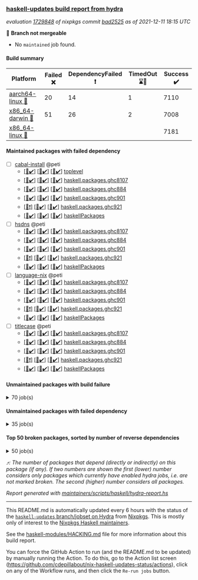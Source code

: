 ### [haskell-updates build report from hydra](https://hydra.nixos.org/jobset/nixpkgs/haskell-updates)
*evaluation [1729848](https://hydra.nixos.org/eval/1729848) of nixpkgs commit [bad2525](https://github.com/NixOS/nixpkgs/commits/bad25253cfe62514584fb662b52487859759f220) as of 2021-12-11 18:15 UTC*

:red_circle: **Branch not mergeable**
  * No `maintained` job found.

#### Build summary

 | Platform | Failed :x: | DependencyFailed :heavy_exclamation_mark: | TimedOut :hourglass::no_entry_sign: | Success :heavy_check_mark: | 
 | --- | --- | --- | --- | --- | 
 | [aarch64-linux :iphone:](https://hydra.nixos.org/eval/1729848?filter=.aarch64-linux) | 20 | 14 | 1 | 7110 | 
 | [x86_64-darwin :apple:](https://hydra.nixos.org/eval/1729848?filter=.x86_64-darwin) | 51 | 26 | 2 | 7008 | 
 | [x86_64-linux :penguin:](https://hydra.nixos.org/eval/1729848?filter=.x86_64-linux) |  |  |  | 7181 | 
#### Maintained packages with failed dependency
- [ ] [cabal-install](https://hydra.nixos.org/eval/1729848?filter=cabal-install) @peti
  - [[:iphone::heavy_check_mark:]](https://hydra.nixos.org/build/160444227) [[:apple::heavy_check_mark:]](https://hydra.nixos.org/build/160448434) [[:penguin::heavy_check_mark:]](https://hydra.nixos.org/build/160441986) [toplevel](https://hydra.nixos.org/eval/1729848?filter=cabal-install)
  - [[:iphone::heavy_check_mark:]](https://hydra.nixos.org/build/160443778) [[:apple::heavy_check_mark:]](https://hydra.nixos.org/build/160454981) [[:penguin::heavy_check_mark:]](https://hydra.nixos.org/build/160440643) [haskell.packages.ghc8107](https://hydra.nixos.org/eval/1729848?filter=haskell.packages.ghc8107.cabal-install)
  - [[:iphone::heavy_check_mark:]](https://hydra.nixos.org/build/160443154) [[:apple::heavy_check_mark:]](https://hydra.nixos.org/build/160447881) [[:penguin::heavy_check_mark:]](https://hydra.nixos.org/build/160442234) [haskell.packages.ghc884](https://hydra.nixos.org/eval/1729848?filter=haskell.packages.ghc884.cabal-install)
  - [[:iphone::heavy_check_mark:]](https://hydra.nixos.org/build/160443457) [[:apple::heavy_check_mark:]](https://hydra.nixos.org/build/160445426) [[:penguin::heavy_check_mark:]](https://hydra.nixos.org/build/160442432) [haskell.packages.ghc901](https://hydra.nixos.org/eval/1729848?filter=haskell.packages.ghc901.cabal-install)
  - [[:iphone::heavy_exclamation_mark:]](https://hydra.nixos.org/build/160707752) [[:apple::heavy_check_mark:]](https://hydra.nixos.org/build/160707750) [[:penguin::heavy_check_mark:]](https://hydra.nixos.org/build/160707755) [haskell.packages.ghc921](https://hydra.nixos.org/eval/1729848?filter=haskell.packages.ghc921.cabal-install)
  - [[:iphone::heavy_check_mark:]](https://hydra.nixos.org/build/160444585) [[:apple::heavy_check_mark:]](https://hydra.nixos.org/build/160455144) [[:penguin::heavy_check_mark:]](https://hydra.nixos.org/build/160444219) [haskellPackages](https://hydra.nixos.org/eval/1729848?filter=haskellPackages.cabal-install)
- [ ] [hsdns](https://hydra.nixos.org/eval/1729848?filter=hsdns) @peti
  - [[:iphone::heavy_check_mark:]](https://hydra.nixos.org/build/160445928) [[:apple::heavy_check_mark:]](https://hydra.nixos.org/build/160447151) [[:penguin::heavy_check_mark:]](https://hydra.nixos.org/build/160452154) [haskell.packages.ghc8107](https://hydra.nixos.org/eval/1729848?filter=haskell.packages.ghc8107.hsdns)
  - [[:iphone::heavy_check_mark:]](https://hydra.nixos.org/build/160444002) [[:apple::heavy_check_mark:]](https://hydra.nixos.org/build/160445446) [[:penguin::heavy_check_mark:]](https://hydra.nixos.org/build/160448296) [haskell.packages.ghc884](https://hydra.nixos.org/eval/1729848?filter=haskell.packages.ghc884.hsdns)
  - [[:iphone::heavy_check_mark:]](https://hydra.nixos.org/build/160457080) [[:apple::heavy_check_mark:]](https://hydra.nixos.org/build/160453520) [[:penguin::heavy_check_mark:]](https://hydra.nixos.org/build/160440975) [haskell.packages.ghc901](https://hydra.nixos.org/eval/1729848?filter=haskell.packages.ghc901.hsdns)
  - [[:iphone::heavy_exclamation_mark:]](https://hydra.nixos.org/build/160450041) [[:apple::heavy_check_mark:]](https://hydra.nixos.org/build/160444127) [[:penguin::heavy_check_mark:]](https://hydra.nixos.org/build/160444167) [haskell.packages.ghc921](https://hydra.nixos.org/eval/1729848?filter=haskell.packages.ghc921.hsdns)
  - [[:iphone::heavy_check_mark:]](https://hydra.nixos.org/build/160453268) [[:apple::heavy_check_mark:]](https://hydra.nixos.org/build/160452760) [[:penguin::heavy_check_mark:]](https://hydra.nixos.org/build/160436298) [haskellPackages](https://hydra.nixos.org/eval/1729848?filter=haskellPackages.hsdns)
- [ ] [language-nix](https://hydra.nixos.org/eval/1729848?filter=language-nix) @peti
  - [[:iphone::heavy_check_mark:]](https://hydra.nixos.org/build/160444197) [[:apple::heavy_check_mark:]](https://hydra.nixos.org/build/160457132) [[:penguin::heavy_check_mark:]](https://hydra.nixos.org/build/160449953) [haskell.packages.ghc8107](https://hydra.nixos.org/eval/1729848?filter=haskell.packages.ghc8107.language-nix)
  - [[:iphone::heavy_check_mark:]](https://hydra.nixos.org/build/160443818) [[:apple::heavy_check_mark:]](https://hydra.nixos.org/build/160455351) [[:penguin::heavy_check_mark:]](https://hydra.nixos.org/build/160451798) [haskell.packages.ghc884](https://hydra.nixos.org/eval/1729848?filter=haskell.packages.ghc884.language-nix)
  - [[:iphone::heavy_check_mark:]](https://hydra.nixos.org/build/160442301) [[:apple::heavy_check_mark:]](https://hydra.nixos.org/build/160443330) [[:penguin::heavy_check_mark:]](https://hydra.nixos.org/build/160445084) [haskell.packages.ghc901](https://hydra.nixos.org/eval/1729848?filter=haskell.packages.ghc901.language-nix)
  - [[:iphone::heavy_exclamation_mark:]](https://hydra.nixos.org/build/160758059) [[:apple::heavy_check_mark:]](https://hydra.nixos.org/build/160758068) [[:penguin::heavy_check_mark:]](https://hydra.nixos.org/build/160758055) [haskell.packages.ghc921](https://hydra.nixos.org/eval/1729848?filter=haskell.packages.ghc921.language-nix)
  - [[:iphone::heavy_check_mark:]](https://hydra.nixos.org/build/160446289) [[:apple::heavy_check_mark:]](https://hydra.nixos.org/build/160435670) [[:penguin::heavy_check_mark:]](https://hydra.nixos.org/build/160445023) [haskellPackages](https://hydra.nixos.org/eval/1729848?filter=haskellPackages.language-nix)
- [ ] [titlecase](https://hydra.nixos.org/eval/1729848?filter=titlecase) @peti
  - [[:iphone::heavy_check_mark:]](https://hydra.nixos.org/build/160437766) [[:apple::heavy_check_mark:]](https://hydra.nixos.org/build/160436845) [[:penguin::heavy_check_mark:]](https://hydra.nixos.org/build/160453740) [haskell.packages.ghc8107](https://hydra.nixos.org/eval/1729848?filter=haskell.packages.ghc8107.titlecase)
  - [[:iphone::heavy_check_mark:]](https://hydra.nixos.org/build/160448969) [[:apple::heavy_check_mark:]](https://hydra.nixos.org/build/160446339) [[:penguin::heavy_check_mark:]](https://hydra.nixos.org/build/160439450) [haskell.packages.ghc884](https://hydra.nixos.org/eval/1729848?filter=haskell.packages.ghc884.titlecase)
  - [[:iphone::heavy_check_mark:]](https://hydra.nixos.org/build/160452446) [[:apple::heavy_check_mark:]](https://hydra.nixos.org/build/160439364) [[:penguin::heavy_check_mark:]](https://hydra.nixos.org/build/160446378) [haskell.packages.ghc901](https://hydra.nixos.org/eval/1729848?filter=haskell.packages.ghc901.titlecase)
  - [[:iphone::heavy_exclamation_mark:]](https://hydra.nixos.org/build/160453934) [[:apple::heavy_check_mark:]](https://hydra.nixos.org/build/160437434) [[:penguin::heavy_check_mark:]](https://hydra.nixos.org/build/160445155) [haskell.packages.ghc921](https://hydra.nixos.org/eval/1729848?filter=haskell.packages.ghc921.titlecase)
  - [[:iphone::heavy_check_mark:]](https://hydra.nixos.org/build/160449589) [[:apple::heavy_check_mark:]](https://hydra.nixos.org/build/160435610) [[:penguin::heavy_check_mark:]](https://hydra.nixos.org/build/160449551) [haskellPackages](https://hydra.nixos.org/eval/1729848?filter=haskellPackages.titlecase)
#### Unmaintained packages with build failure
<details><summary>70 job(s) </summary>

- [ ] [[:iphone::heavy_check_mark:]](https://hydra.nixos.org/build/160451695) [[:apple::x:]](https://hydra.nixos.org/build/160448405) [[:penguin::heavy_check_mark:]](https://hydra.nixos.org/build/160447370) [haskellPackages.sdp](https://hydra.nixos.org/eval/1729848?filter=haskellPackages.sdp)  :arrow_heading_up: 9 | 9
- [ ] [[:iphone::heavy_check_mark:]](https://hydra.nixos.org/build/160444791) [[:apple::x:]](https://hydra.nixos.org/build/160439292) [[:penguin::heavy_check_mark:]](https://hydra.nixos.org/build/160437498) [haskellPackages.thyme](https://hydra.nixos.org/eval/1729848?filter=haskellPackages.thyme)  :arrow_heading_up: 6 | 15
- [ ] [[:iphone::x:]](https://hydra.nixos.org/build/160452801) [[:apple::heavy_check_mark:]](https://hydra.nixos.org/build/160439013) [[:penguin::heavy_check_mark:]](https://hydra.nixos.org/build/160436279) [haskellPackages.libBF](https://hydra.nixos.org/eval/1729848?filter=haskellPackages.libBF)  :arrow_heading_up: 4 | 20
- [ ] [[:iphone::heavy_check_mark:]](https://hydra.nixos.org/build/160973361) [[:apple::x:]](https://hydra.nixos.org/build/160972042) [[:penguin::heavy_check_mark:]](https://hydra.nixos.org/build/160971534) [haskellPackages.exinst](https://hydra.nixos.org/eval/1729848?filter=haskellPackages.exinst)  :arrow_heading_up: 4 | 6
- [ ] [[:iphone::heavy_check_mark:]](https://hydra.nixos.org/build/160973428) [[:apple::x:]](https://hydra.nixos.org/build/160971657) [[:penguin::heavy_check_mark:]](https://hydra.nixos.org/build/160970874) [haskellPackages.nri-observability](https://hydra.nixos.org/eval/1729848?filter=haskellPackages.nri-observability)  :arrow_heading_up: 3 | 5
- [ ] [[:iphone::x:]](https://hydra.nixos.org/build/160455616) [[:apple::heavy_check_mark:]](https://hydra.nixos.org/build/160449645) [[:penguin::heavy_check_mark:]](https://hydra.nixos.org/build/160439430) [haskellPackages.ptr-poker](https://hydra.nixos.org/eval/1729848?filter=haskellPackages.ptr-poker)  :arrow_heading_up: 3 | 4
- [ ] [[:iphone::x:]](https://hydra.nixos.org/build/160448126) [[:apple::heavy_check_mark:]](https://hydra.nixos.org/build/160451711) [[:penguin::heavy_check_mark:]](https://hydra.nixos.org/build/160444202) [haskellPackages.long-double](https://hydra.nixos.org/eval/1729848?filter=haskellPackages.long-double)  :arrow_heading_up: 2 | 2
- [ ] [[:iphone::x:]](https://hydra.nixos.org/build/160457155) [[:apple::heavy_check_mark:]](https://hydra.nixos.org/build/160447471) [[:penguin::heavy_check_mark:]](https://hydra.nixos.org/build/160453021) [haskellPackages.OrderedBits](https://hydra.nixos.org/eval/1729848?filter=haskellPackages.OrderedBits)  :arrow_heading_up: 1 | 36
- [ ] [[:iphone::x:]](https://hydra.nixos.org/build/160971658) [[:apple::heavy_check_mark:]](https://hydra.nixos.org/build/160971637) [[:penguin::heavy_check_mark:]](https://hydra.nixos.org/build/160970813) [haskellPackages.type-natural](https://hydra.nixos.org/eval/1729848?filter=haskellPackages.type-natural)  :arrow_heading_up: 1 | 4
- [ ] [[:iphone::x:]](https://hydra.nixos.org/build/160442462) [[:apple::x:]](https://hydra.nixos.org/build/160443828) [[:penguin::heavy_check_mark:]](https://hydra.nixos.org/build/160443528) [haskellPackages.easytensor](https://hydra.nixos.org/eval/1729848?filter=haskellPackages.easytensor)  :arrow_heading_up: 1 | 1
- [ ] [[:iphone::heavy_check_mark:]](https://hydra.nixos.org/build/160438523) [[:apple::x:]](https://hydra.nixos.org/build/160452506) [[:penguin::heavy_check_mark:]](https://hydra.nixos.org/build/160436678) [haskellPackages.gi-gdkx11](https://hydra.nixos.org/eval/1729848?filter=haskellPackages.gi-gdkx11)  :arrow_heading_up: 1 | 1
- [ ] [[:iphone::heavy_check_mark:]](https://hydra.nixos.org/build/160448163) [[:apple::x:]](https://hydra.nixos.org/build/160437057) [[:penguin::heavy_check_mark:]](https://hydra.nixos.org/build/160452899) [haskellPackages.keep-alive](https://hydra.nixos.org/eval/1729848?filter=haskellPackages.keep-alive)  :arrow_heading_up: 1 | 1
- [ ] [[:iphone::heavy_check_mark:]](https://hydra.nixos.org/build/160453043) [[:apple::x:]](https://hydra.nixos.org/build/160449027) [[:penguin::heavy_check_mark:]](https://hydra.nixos.org/build/160446913) [haskellPackages.loc](https://hydra.nixos.org/eval/1729848?filter=haskellPackages.loc)  :arrow_heading_up: 1 | 1
- [ ] [[:iphone::x:]](https://hydra.nixos.org/build/161194643) [[:apple::heavy_check_mark:]](https://hydra.nixos.org/build/161194642) [[:penguin::heavy_check_mark:]](https://hydra.nixos.org/build/161194647) [haskellPackages.nlopt-haskell](https://hydra.nixos.org/eval/1729848?filter=haskellPackages.nlopt-haskell)  :arrow_heading_up: 1 | 1
- [ ] [[:iphone::heavy_check_mark:]](https://hydra.nixos.org/build/160454504) [[:apple::x:]](https://hydra.nixos.org/build/160443398) [[:penguin::heavy_check_mark:]](https://hydra.nixos.org/build/160436651) [haskellPackages.opencv](https://hydra.nixos.org/eval/1729848?filter=haskellPackages.opencv)  :arrow_heading_up: 1 | 1
- [ ] [[:iphone::x:]](https://hydra.nixos.org/build/160448013) [[:apple::heavy_check_mark:]](https://hydra.nixos.org/build/160438602) [[:penguin::heavy_check_mark:]](https://hydra.nixos.org/build/160449591) [haskellPackages.unicode-properties](https://hydra.nixos.org/eval/1729848?filter=haskellPackages.unicode-properties)  :arrow_heading_up: 1 | 1
- [ ] [[:iphone::x:]](https://hydra.nixos.org/build/160442826) [[:apple::heavy_check_mark:]](https://hydra.nixos.org/build/160451470) [[:penguin::heavy_check_mark:]](https://hydra.nixos.org/build/160440611) [haskellPackages.accelerate-llvm](https://hydra.nixos.org/eval/1729848?filter=haskellPackages.accelerate-llvm)  :arrow_heading_up: 0 | 8
- [ ] [[:iphone::x:]](https://hydra.nixos.org/build/160437233) [[:apple::heavy_check_mark:]](https://hydra.nixos.org/build/160455941) [[:penguin::heavy_check_mark:]](https://hydra.nixos.org/build/160449533) [haskellPackages.freetype2](https://hydra.nixos.org/eval/1729848?filter=haskellPackages.freetype2)  :arrow_heading_up: 0 | 7
- [ ] [[:iphone::heavy_check_mark:]](https://hydra.nixos.org/build/160452587) [[:apple::x:]](https://hydra.nixos.org/build/160439015) [[:penguin::heavy_check_mark:]](https://hydra.nixos.org/build/160441762) [haskellPackages.pipes-zlib](https://hydra.nixos.org/eval/1729848?filter=haskellPackages.pipes-zlib)  :arrow_heading_up: 0 | 6
- [ ] [[:iphone::heavy_check_mark:]](https://hydra.nixos.org/build/160450166) [[:apple::x:]](https://hydra.nixos.org/build/160442283) [[:penguin::heavy_check_mark:]](https://hydra.nixos.org/build/160453763) [haskellPackages.hmidi](https://hydra.nixos.org/eval/1729848?filter=haskellPackages.hmidi)  :arrow_heading_up: 0 | 4
- [ ] [[:iphone::heavy_check_mark:]](https://hydra.nixos.org/build/160450300) [[:apple::x:]](https://hydra.nixos.org/build/160437505) [[:penguin::heavy_check_mark:]](https://hydra.nixos.org/build/160446616) [haskellPackages.zip](https://hydra.nixos.org/eval/1729848?filter=haskellPackages.zip)  :arrow_heading_up: 0 | 4
- [ ] [[:iphone::x:]](https://hydra.nixos.org/build/160448165) [[:apple::heavy_check_mark:]](https://hydra.nixos.org/build/160453018) [[:penguin::heavy_check_mark:]](https://hydra.nixos.org/build/160436100) [haskellPackages.cdar-mBound](https://hydra.nixos.org/eval/1729848?filter=haskellPackages.cdar-mBound)  :arrow_heading_up: 0 | 2
- [ ] [[:iphone::heavy_check_mark:]](https://hydra.nixos.org/build/160451484) [[:apple::x:]](https://hydra.nixos.org/build/160456974) [[:penguin::heavy_check_mark:]](https://hydra.nixos.org/build/160456354) [haskellPackages.posix-socket](https://hydra.nixos.org/eval/1729848?filter=haskellPackages.posix-socket)  :arrow_heading_up: 0 | 2
- [ ] [[:iphone::x:]](https://hydra.nixos.org/build/160971804) [[:apple::heavy_check_mark:]](https://hydra.nixos.org/build/160971580) [[:penguin::heavy_check_mark:]](https://hydra.nixos.org/build/160971522) [haskellPackages.quic](https://hydra.nixos.org/eval/1729848?filter=haskellPackages.quic)  :arrow_heading_up: 0 | 2
- [ ] [[:iphone::heavy_check_mark:]](https://hydra.nixos.org/build/160972686) [[:apple::x:]](https://hydra.nixos.org/build/160971892) [[:penguin::heavy_check_mark:]](https://hydra.nixos.org/build/160971911) [haskellPackages.hamid](https://hydra.nixos.org/eval/1729848?filter=haskellPackages.hamid)  :arrow_heading_up: 0 | 1
- [ ] [[:iphone::heavy_check_mark:]](https://hydra.nixos.org/build/160452849) [[:apple::x:]](https://hydra.nixos.org/build/160454160) [[:penguin::heavy_check_mark:]](https://hydra.nixos.org/build/160440199) [haskellPackages.hmatrix-morpheus](https://hydra.nixos.org/eval/1729848?filter=haskellPackages.hmatrix-morpheus)  :arrow_heading_up: 0 | 1
- [ ] [[:iphone::heavy_check_mark:]](https://hydra.nixos.org/build/160442877) [[:apple::x:]](https://hydra.nixos.org/build/160452654) [[:penguin::heavy_check_mark:]](https://hydra.nixos.org/build/160445961) [haskellPackages.huckleberry](https://hydra.nixos.org/eval/1729848?filter=haskellPackages.huckleberry)  :arrow_heading_up: 0 | 1
- [ ] [[:iphone::x:]](https://hydra.nixos.org/build/160456686) [[:apple::heavy_check_mark:]](https://hydra.nixos.org/build/160440055) [[:penguin::heavy_check_mark:]](https://hydra.nixos.org/build/160447009) [haskellPackages.picosat](https://hydra.nixos.org/eval/1729848?filter=haskellPackages.picosat)  :arrow_heading_up: 0 | 1
- [ ] [[:iphone::heavy_check_mark:]](https://hydra.nixos.org/build/160435978) [[:apple::x:]](https://hydra.nixos.org/build/160456659) [[:penguin::heavy_check_mark:]](https://hydra.nixos.org/build/160455939) [haskellPackages.select](https://hydra.nixos.org/eval/1729848?filter=haskellPackages.select)  :arrow_heading_up: 0 | 1
- [ ] [[:iphone::heavy_check_mark:]](https://hydra.nixos.org/build/160443384) [[:apple::x:]](https://hydra.nixos.org/build/160454943) [[:penguin::heavy_check_mark:]](https://hydra.nixos.org/build/160455133) [haskellPackages.sysinfo](https://hydra.nixos.org/eval/1729848?filter=haskellPackages.sysinfo)  :arrow_heading_up: 0 | 1
- [ ] [[:iphone::heavy_check_mark:]](https://hydra.nixos.org/build/160436031) [[:apple::x:]](https://hydra.nixos.org/build/160453326) [[:penguin::heavy_check_mark:]](https://hydra.nixos.org/build/160451749) [haskellPackages.FractalArt](https://hydra.nixos.org/eval/1729848?filter=haskellPackages.FractalArt) 
- [ ] [[:iphone::x:]](https://hydra.nixos.org/build/160456993) [[:apple::heavy_check_mark:]](https://hydra.nixos.org/build/160445303) [[:penguin::heavy_check_mark:]](https://hydra.nixos.org/build/160444768) [haskellPackages.HsASA](https://hydra.nixos.org/eval/1729848?filter=haskellPackages.HsASA) 
- [ ] [[:iphone::heavy_check_mark:]](https://hydra.nixos.org/build/160438632) [[:apple::x:]](https://hydra.nixos.org/build/160447656) [[:penguin::heavy_check_mark:]](https://hydra.nixos.org/build/160454633) [haskellPackages.chiphunk](https://hydra.nixos.org/eval/1729848?filter=haskellPackages.chiphunk) 
- [ ] [[:iphone::heavy_check_mark:]](https://hydra.nixos.org/build/160447613) [[:apple::x:]](https://hydra.nixos.org/build/160436808) [[:penguin::heavy_check_mark:]](https://hydra.nixos.org/build/160452859) [haskellPackages.discount](https://hydra.nixos.org/eval/1729848?filter=haskellPackages.discount) 
- [ ] [[:iphone::heavy_check_mark:]](https://hydra.nixos.org/build/160444436) [[:apple::x:]](https://hydra.nixos.org/build/160448564) [[:penguin::heavy_check_mark:]](https://hydra.nixos.org/build/160450470) [haskellPackages.diskhash](https://hydra.nixos.org/eval/1729848?filter=haskellPackages.diskhash) 
- [ ] [[:iphone::heavy_check_mark:]](https://hydra.nixos.org/build/160441221) [[:apple::x:]](https://hydra.nixos.org/build/160440137) [[:penguin::heavy_check_mark:]](https://hydra.nixos.org/build/160448867) [haskellPackages.epub-tools](https://hydra.nixos.org/eval/1729848?filter=haskellPackages.epub-tools) 
- [ ] [[:iphone::heavy_check_mark:]](https://hydra.nixos.org/build/160438289) [[:apple::x:]](https://hydra.nixos.org/build/160448937) [[:penguin::heavy_check_mark:]](https://hydra.nixos.org/build/160438105) [haskellPackages.float128](https://hydra.nixos.org/eval/1729848?filter=haskellPackages.float128) 
- [ ] [[:iphone::heavy_check_mark:]](https://hydra.nixos.org/build/160439808) [[:apple::x:]](https://hydra.nixos.org/build/160445636) [[:penguin::heavy_check_mark:]](https://hydra.nixos.org/build/160443664) [haskellPackages.gerrit](https://hydra.nixos.org/eval/1729848?filter=haskellPackages.gerrit) 
- [ ] [[:iphone::x:]](https://hydra.nixos.org/build/160440618) [[:penguin::heavy_check_mark:]](https://hydra.nixos.org/build/160445846) [haskellPackages.gnome-keyring](https://hydra.nixos.org/eval/1729848?filter=haskellPackages.gnome-keyring) 
- [ ] [[:iphone::heavy_check_mark:]](https://hydra.nixos.org/build/160449112) [[:apple::x:]](https://hydra.nixos.org/build/160449979) [[:penguin::heavy_check_mark:]](https://hydra.nixos.org/build/160450713) [haskellPackages.gtk-traymanager](https://hydra.nixos.org/eval/1729848?filter=haskellPackages.gtk-traymanager) 
- [ ] [[:iphone::heavy_check_mark:]](https://hydra.nixos.org/build/160439838) [[:apple::x:]](https://hydra.nixos.org/build/160441480) [[:penguin::heavy_check_mark:]](https://hydra.nixos.org/build/160444226) [haskellPackages.hid](https://hydra.nixos.org/eval/1729848?filter=haskellPackages.hid) 
- [ ] [[:iphone::heavy_check_mark:]](https://hydra.nixos.org/build/160973412) [[:apple::x:]](https://hydra.nixos.org/build/160971569) [[:penguin::heavy_check_mark:]](https://hydra.nixos.org/build/160971813) [haskellPackages.highlight](https://hydra.nixos.org/eval/1729848?filter=haskellPackages.highlight) 
- [ ] [[:iphone::heavy_check_mark:]](https://hydra.nixos.org/build/160441619) [[:apple::x:]](https://hydra.nixos.org/build/160444541) [[:penguin::heavy_check_mark:]](https://hydra.nixos.org/build/160440624) [haskellPackages.hinotify-conduit](https://hydra.nixos.org/eval/1729848?filter=haskellPackages.hinotify-conduit) 
- [ ] [[:iphone::heavy_check_mark:]](https://hydra.nixos.org/build/160451232) [[:apple::x:]](https://hydra.nixos.org/build/160451496) [[:penguin::heavy_check_mark:]](https://hydra.nixos.org/build/160441987) [haskellPackages.hls-rename-plugin](https://hydra.nixos.org/eval/1729848?filter=haskellPackages.hls-rename-plugin) 
- [ ] [[:iphone::x:]](https://hydra.nixos.org/build/160451239) [[:apple::heavy_check_mark:]](https://hydra.nixos.org/build/160440971) [[:penguin::heavy_check_mark:]](https://hydra.nixos.org/build/160443365) [haskellPackages.hq](https://hydra.nixos.org/eval/1729848?filter=haskellPackages.hq) 
- [ ] [[:iphone::heavy_check_mark:]](https://hydra.nixos.org/build/160450474) [[:apple::x:]](https://hydra.nixos.org/build/160455565) [[:penguin::heavy_check_mark:]](https://hydra.nixos.org/build/160439732) [haskellPackages.hs](https://hydra.nixos.org/eval/1729848?filter=haskellPackages.hs) 
- [ ] [[:iphone::heavy_check_mark:]](https://hydra.nixos.org/build/160450547) [[:apple::x:]](https://hydra.nixos.org/build/160444061) [[:penguin::heavy_check_mark:]](https://hydra.nixos.org/build/160447603) [haskellPackages.hsshellscript](https://hydra.nixos.org/eval/1729848?filter=haskellPackages.hsshellscript) 
- [ ] [[:iphone::heavy_check_mark:]](https://hydra.nixos.org/build/160451772) [[:apple::x:]](https://hydra.nixos.org/build/160442259) [[:penguin::heavy_check_mark:]](https://hydra.nixos.org/build/160443901) [haskellPackages.hssourceinfo](https://hydra.nixos.org/eval/1729848?filter=haskellPackages.hssourceinfo) 
- [ ] [[:iphone::heavy_check_mark:]](https://hydra.nixos.org/build/160448910) [[:apple::x:]](https://hydra.nixos.org/build/160451478) [[:penguin::heavy_check_mark:]](https://hydra.nixos.org/build/160443827) [haskellPackages.ipcvar](https://hydra.nixos.org/eval/1729848?filter=haskellPackages.ipcvar) 
- [ ] [[:iphone::heavy_check_mark:]](https://hydra.nixos.org/build/160454018) [[:apple::x:]](https://hydra.nixos.org/build/160437642) [[:penguin::heavy_check_mark:]](https://hydra.nixos.org/build/160440164) [haskellPackages.linux-framebuffer](https://hydra.nixos.org/eval/1729848?filter=haskellPackages.linux-framebuffer) 
- [ ] [[:iphone::heavy_check_mark:]](https://hydra.nixos.org/build/160453936) [[:apple::x:]](https://hydra.nixos.org/build/160437185) [[:penguin::heavy_check_mark:]](https://hydra.nixos.org/build/160445738) [haskellPackages.mediawiki2latex](https://hydra.nixos.org/eval/1729848?filter=haskellPackages.mediawiki2latex) 
- [ ] [[:iphone::heavy_check_mark:]](https://hydra.nixos.org/build/160438718) [[:apple::x:]](https://hydra.nixos.org/build/160445709) [[:penguin::heavy_check_mark:]](https://hydra.nixos.org/build/160441864) [haskellPackages.mercury-api](https://hydra.nixos.org/eval/1729848?filter=haskellPackages.mercury-api) 
- [ ] [[:iphone::heavy_check_mark:]](https://hydra.nixos.org/build/160443304) [[:apple::x:]](https://hydra.nixos.org/build/160440381) [[:penguin::heavy_check_mark:]](https://hydra.nixos.org/build/160440929) [haskellPackages.nano-cryptr](https://hydra.nixos.org/eval/1729848?filter=haskellPackages.nano-cryptr) 
- [ ] [[:iphone::heavy_check_mark:]](https://hydra.nixos.org/build/160972428) [[:apple::x:]](https://hydra.nixos.org/build/160973088) [[:penguin::heavy_check_mark:]](https://hydra.nixos.org/build/160971512) [haskellPackages.persistent-pagination](https://hydra.nixos.org/eval/1729848?filter=haskellPackages.persistent-pagination) 
- [ ] [[:iphone::heavy_check_mark:]](https://hydra.nixos.org/build/160455022) [[:apple::x:]](https://hydra.nixos.org/build/160441458) [[:penguin::heavy_check_mark:]](https://hydra.nixos.org/build/160444285) [haskellPackages.ping-wrapper](https://hydra.nixos.org/eval/1729848?filter=haskellPackages.ping-wrapper) 
- [ ] [[:iphone::x:]](https://hydra.nixos.org/build/160450731) [[:apple::heavy_check_mark:]](https://hydra.nixos.org/build/160437435) [[:penguin::heavy_check_mark:]](https://hydra.nixos.org/build/160437024) [haskellPackages.poker](https://hydra.nixos.org/eval/1729848?filter=haskellPackages.poker) 
- [ ] [[:iphone::heavy_check_mark:]](https://hydra.nixos.org/build/160442276) [[:apple::x:]](https://hydra.nixos.org/build/160446379) [[:penguin::heavy_check_mark:]](https://hydra.nixos.org/build/160451067) [haskellPackages.posix-timer](https://hydra.nixos.org/eval/1729848?filter=haskellPackages.posix-timer) 
- [ ] [[:iphone::heavy_check_mark:]](https://hydra.nixos.org/build/160443661) [[:apple::x:]](https://hydra.nixos.org/build/160444992) [[:penguin::heavy_check_mark:]](https://hydra.nixos.org/build/160440496) [haskellPackages.procex](https://hydra.nixos.org/eval/1729848?filter=haskellPackages.procex) 
- [ ] [[:iphone::heavy_check_mark:]](https://hydra.nixos.org/build/160444963) [[:apple::x:]](https://hydra.nixos.org/build/160439713) [[:penguin::heavy_check_mark:]](https://hydra.nixos.org/build/160443288) [haskellPackages.pthread](https://hydra.nixos.org/eval/1729848?filter=haskellPackages.pthread) 
- [ ] [[:iphone::x:]](https://hydra.nixos.org/build/160447596) [[:apple::heavy_check_mark:]](https://hydra.nixos.org/build/160447064) [[:penguin::heavy_check_mark:]](https://hydra.nixos.org/build/160447489) [haskellPackages.risc386](https://hydra.nixos.org/eval/1729848?filter=haskellPackages.risc386) 
- [ ] [[:iphone::heavy_check_mark:]](https://hydra.nixos.org/build/160972554) [[:apple::x:]](https://hydra.nixos.org/build/160971458) [[:penguin::heavy_check_mark:]](https://hydra.nixos.org/build/160972175) [haskellPackages.sandwich-webdriver](https://hydra.nixos.org/eval/1729848?filter=haskellPackages.sandwich-webdriver) 
- [ ] [[:iphone::heavy_check_mark:]](https://hydra.nixos.org/build/160446213) [[:apple::x:]](https://hydra.nixos.org/build/160451176) [[:penguin::heavy_check_mark:]](https://hydra.nixos.org/build/160451399) [haskellPackages.sfml-audio](https://hydra.nixos.org/eval/1729848?filter=haskellPackages.sfml-audio) 
- [ ] [[:iphone::heavy_check_mark:]](https://hydra.nixos.org/build/160440396) [[:apple::x:]](https://hydra.nixos.org/build/160442649) [[:penguin::heavy_check_mark:]](https://hydra.nixos.org/build/160442404) [haskellPackages.shared-memory](https://hydra.nixos.org/eval/1729848?filter=haskellPackages.shared-memory) 
- [ ] [[:iphone::heavy_check_mark:]](https://hydra.nixos.org/build/160455056) [[:apple::x:]](https://hydra.nixos.org/build/160449657) [[:penguin::heavy_check_mark:]](https://hydra.nixos.org/build/160437421) [haskellPackages.tailfile-hinotify](https://hydra.nixos.org/eval/1729848?filter=haskellPackages.tailfile-hinotify) 
- [ ] [[:iphone::x:]](https://hydra.nixos.org/build/160440331) [[:apple::heavy_check_mark:]](https://hydra.nixos.org/build/160446697) [[:penguin::heavy_check_mark:]](https://hydra.nixos.org/build/160445012) [haskellPackages.wiringPi](https://hydra.nixos.org/eval/1729848?filter=haskellPackages.wiringPi) 
- [ ] [[:iphone::x:]](https://hydra.nixos.org/build/160446040) [[:apple::heavy_check_mark:]](https://hydra.nixos.org/build/160441343) [[:penguin::heavy_check_mark:]](https://hydra.nixos.org/build/160435780) [haskellPackages.x86-64bit](https://hydra.nixos.org/eval/1729848?filter=haskellPackages.x86-64bit) 
- [ ] [[:iphone::heavy_check_mark:]](https://hydra.nixos.org/build/160450612) [[:apple::x:]](https://hydra.nixos.org/build/160449704) [[:penguin::heavy_check_mark:]](https://hydra.nixos.org/build/160441783) [haskellPackages.xmonad-utils](https://hydra.nixos.org/eval/1729848?filter=haskellPackages.xmonad-utils) 
- [ ] [[:iphone::heavy_check_mark:]](https://hydra.nixos.org/build/160449244) [[:apple::x:]](https://hydra.nixos.org/build/160451183) [[:penguin::heavy_check_mark:]](https://hydra.nixos.org/build/160439938) [haskellPackages.yoga](https://hydra.nixos.org/eval/1729848?filter=haskellPackages.yoga) 
- [ ] [[:iphone::heavy_check_mark:]](https://hydra.nixos.org/build/160440711) [[:apple::x:]](https://hydra.nixos.org/build/160454637) [[:penguin::heavy_check_mark:]](https://hydra.nixos.org/build/160441299) [haskellPackages.zot](https://hydra.nixos.org/eval/1729848?filter=haskellPackages.zot) 
- [ ] [[:iphone::heavy_check_mark:]](https://hydra.nixos.org/build/160439908) [[:apple::x:]](https://hydra.nixos.org/build/160436448) [[:penguin::heavy_check_mark:]](https://hydra.nixos.org/build/160453468) [haskellPackages.zxcvbn-c](https://hydra.nixos.org/eval/1729848?filter=haskellPackages.zxcvbn-c) 
</details>

#### Unmaintained packages with failed dependency
<details><summary>35 job(s) </summary>

- [ ] [[:iphone::heavy_exclamation_mark:]](https://hydra.nixos.org/build/160436901) [[:apple::heavy_check_mark:]](https://hydra.nixos.org/build/160437166) [[:penguin::heavy_check_mark:]](https://hydra.nixos.org/build/160443953) [haskellPackages.jsonifier](https://hydra.nixos.org/eval/1729848?filter=haskellPackages.jsonifier)  :arrow_heading_up: 2 | 2
- [ ] [[:iphone::heavy_check_mark:]](https://hydra.nixos.org/build/160453873) [[:apple::heavy_exclamation_mark:]](https://hydra.nixos.org/build/160450312) [[:penguin::heavy_check_mark:]](https://hydra.nixos.org/build/160453718) [haskellPackages.sdp-io](https://hydra.nixos.org/eval/1729848?filter=haskellPackages.sdp-io)  :arrow_heading_up: 2 | 2
- [ ] [[:iphone::heavy_check_mark:]](https://hydra.nixos.org/build/160972987) [[:apple::heavy_exclamation_mark:]](https://hydra.nixos.org/build/160970971) [[:penguin::heavy_check_mark:]](https://hydra.nixos.org/build/160971931) [haskellPackages.nri-redis](https://hydra.nixos.org/eval/1729848?filter=haskellPackages.nri-redis)  :arrow_heading_up: 1 | 1
- [ ] [[:iphone::heavy_exclamation_mark:]](https://hydra.nixos.org/build/160970827) [[:apple::heavy_check_mark:]](https://hydra.nixos.org/build/160972127) [[:penguin::heavy_check_mark:]](https://hydra.nixos.org/build/160973451) [haskellPackages.opentelemetry-extra](https://hydra.nixos.org/eval/1729848?filter=haskellPackages.opentelemetry-extra)  :arrow_heading_up: 1 | 1
- [ ] [[:iphone::heavy_check_mark:]](https://hydra.nixos.org/build/160449600) [[:apple::heavy_exclamation_mark:]](https://hydra.nixos.org/build/160441477) [[:penguin::heavy_check_mark:]](https://hydra.nixos.org/build/160448101) [haskellPackages.orgmode-parse](https://hydra.nixos.org/eval/1729848?filter=haskellPackages.orgmode-parse)  :arrow_heading_up: 1 | 1
- [ ] [[:iphone::heavy_check_mark:]](https://hydra.nixos.org/build/160450576) [[:apple::heavy_exclamation_mark:]](https://hydra.nixos.org/build/160451169) [[:penguin::heavy_check_mark:]](https://hydra.nixos.org/build/160444440) [haskellPackages.sdp-hashable](https://hydra.nixos.org/eval/1729848?filter=haskellPackages.sdp-hashable)  :arrow_heading_up: 1 | 1
- [ ] [[:iphone::heavy_exclamation_mark:]](https://hydra.nixos.org/build/160970768) [[:apple::heavy_check_mark:]](https://hydra.nixos.org/build/160971713) [[:penguin::heavy_check_mark:]](https://hydra.nixos.org/build/160970939) [haskellPackages.PrimitiveArray](https://hydra.nixos.org/eval/1729848?filter=haskellPackages.PrimitiveArray)  :arrow_heading_up: 0 | 35
- [ ] [[:iphone::heavy_exclamation_mark:]](https://hydra.nixos.org/build/160971679) [[:apple::heavy_check_mark:]](https://hydra.nixos.org/build/160971147) [[:penguin::heavy_check_mark:]](https://hydra.nixos.org/build/160973465) [haskellPackages.sized](https://hydra.nixos.org/eval/1729848?filter=haskellPackages.sized)  :arrow_heading_up: 0 | 2
- [ ] [[:iphone::heavy_check_mark:]](https://hydra.nixos.org/build/160972398) [[:apple::heavy_exclamation_mark:]](https://hydra.nixos.org/build/160972830) [[:penguin::heavy_check_mark:]](https://hydra.nixos.org/build/160971399) [haskellPackages.keenser](https://hydra.nixos.org/eval/1729848?filter=haskellPackages.keenser)  :arrow_heading_up: 0 | 1
- [ ] [[:iphone::heavy_check_mark:]](https://hydra.nixos.org/build/160972215) [[:apple::heavy_exclamation_mark:]](https://hydra.nixos.org/build/160970836) [[:penguin::heavy_check_mark:]](https://hydra.nixos.org/build/160973222) [haskellPackages.antiope-es](https://hydra.nixos.org/eval/1729848?filter=haskellPackages.antiope-es) 
- [ ] [[:iphone::heavy_exclamation_mark:]](https://hydra.nixos.org/build/160450414) [[:apple::heavy_exclamation_mark:]](https://hydra.nixos.org/build/160442758) [[:penguin::heavy_check_mark:]](https://hydra.nixos.org/build/160438574) [haskellPackages.easytensor-vulkan](https://hydra.nixos.org/eval/1729848?filter=haskellPackages.easytensor-vulkan) 
- [ ] [[:iphone::heavy_check_mark:]](https://hydra.nixos.org/build/160971886) [[:apple::heavy_exclamation_mark:]](https://hydra.nixos.org/build/160972100) [[:penguin::heavy_check_mark:]](https://hydra.nixos.org/build/160970846) [haskellPackages.exinst-aeson](https://hydra.nixos.org/eval/1729848?filter=haskellPackages.exinst-aeson) 
- [ ] [[:iphone::heavy_check_mark:]](https://hydra.nixos.org/build/160971656) [[:apple::heavy_exclamation_mark:]](https://hydra.nixos.org/build/160971833) [[:penguin::heavy_check_mark:]](https://hydra.nixos.org/build/160972436) [haskellPackages.exinst-bytes](https://hydra.nixos.org/eval/1729848?filter=haskellPackages.exinst-bytes) 
- [ ] [[:iphone::heavy_check_mark:]](https://hydra.nixos.org/build/160971831) [[:apple::heavy_exclamation_mark:]](https://hydra.nixos.org/build/160971922) [[:penguin::heavy_check_mark:]](https://hydra.nixos.org/build/160972416) [haskellPackages.exinst-cereal](https://hydra.nixos.org/eval/1729848?filter=haskellPackages.exinst-cereal) 
- [ ] [[:iphone::heavy_check_mark:]](https://hydra.nixos.org/build/160971186) [[:apple::heavy_exclamation_mark:]](https://hydra.nixos.org/build/160971708) [[:penguin::heavy_check_mark:]](https://hydra.nixos.org/build/160973023) [haskellPackages.exinst-serialise](https://hydra.nixos.org/eval/1729848?filter=haskellPackages.exinst-serialise) 
- [ ] [[:iphone::heavy_check_mark:]](https://hydra.nixos.org/build/160440939) [[:apple::heavy_exclamation_mark:]](https://hydra.nixos.org/build/160453008) [[:penguin::heavy_check_mark:]](https://hydra.nixos.org/build/160438885) [haskellPackages.fastparser](https://hydra.nixos.org/eval/1729848?filter=haskellPackages.fastparser) 
- [ ] [[:iphone::heavy_exclamation_mark:]](https://hydra.nixos.org/build/161194645) [[:apple::heavy_check_mark:]](https://hydra.nixos.org/build/161194646) [[:penguin::heavy_check_mark:]](https://hydra.nixos.org/build/161194644) [haskellPackages.hmatrix-nlopt](https://hydra.nixos.org/eval/1729848?filter=haskellPackages.hmatrix-nlopt) 
- [ ] [[:iphone::heavy_check_mark:]](https://hydra.nixos.org/build/160973034) [[:apple::heavy_exclamation_mark:]](https://hydra.nixos.org/build/160971929) [[:penguin::heavy_check_mark:]](https://hydra.nixos.org/build/160971152) [haskellPackages.nri-http](https://hydra.nixos.org/eval/1729848?filter=haskellPackages.nri-http) 
- [ ] [[:iphone::heavy_check_mark:]](https://hydra.nixos.org/build/160971613) [[:apple::heavy_exclamation_mark:]](https://hydra.nixos.org/build/160972869) [[:penguin::heavy_check_mark:]](https://hydra.nixos.org/build/160972160) [haskellPackages.nri-test-encoding](https://hydra.nixos.org/eval/1729848?filter=haskellPackages.nri-test-encoding) 
- [ ] [[:iphone::heavy_check_mark:]](https://hydra.nixos.org/build/160447547) [[:apple::heavy_exclamation_mark:]](https://hydra.nixos.org/build/160448440) [[:penguin::heavy_check_mark:]](https://hydra.nixos.org/build/160443745) [haskellPackages.opencv-extra](https://hydra.nixos.org/eval/1729848?filter=haskellPackages.opencv-extra) 
- [ ] [[:iphone::heavy_exclamation_mark:]](https://hydra.nixos.org/build/160972565) [[:apple::heavy_check_mark:]](https://hydra.nixos.org/build/160970958) [[:penguin::heavy_check_mark:]](https://hydra.nixos.org/build/160972612) [haskellPackages.opentelemetry-lightstep](https://hydra.nixos.org/eval/1729848?filter=haskellPackages.opentelemetry-lightstep) 
- [ ] [[:iphone::heavy_check_mark:]](https://hydra.nixos.org/build/160970961) [[:apple::heavy_exclamation_mark:]](https://hydra.nixos.org/build/160971022) [[:penguin::heavy_check_mark:]](https://hydra.nixos.org/build/160971998) [haskellPackages.orgstat](https://hydra.nixos.org/eval/1729848?filter=haskellPackages.orgstat) 
- [ ] [[:iphone::heavy_check_mark:]](https://hydra.nixos.org/build/160452388) [[:apple::heavy_exclamation_mark:]](https://hydra.nixos.org/build/160455535) [[:penguin::heavy_check_mark:]](https://hydra.nixos.org/build/160448627) [haskellPackages.postgresql-replicant](https://hydra.nixos.org/eval/1729848?filter=haskellPackages.postgresql-replicant) 
- [ ] [[:iphone::heavy_exclamation_mark:]](https://hydra.nixos.org/build/160455264) [[:apple::heavy_check_mark:]](https://hydra.nixos.org/build/160445032) [[:penguin::heavy_check_mark:]](https://hydra.nixos.org/build/160444910) [haskellPackages.rounded](https://hydra.nixos.org/eval/1729848?filter=haskellPackages.rounded) 
- [ ] [[:iphone::heavy_exclamation_mark:]](https://hydra.nixos.org/build/160834095) [[:apple::heavy_check_mark:]](https://hydra.nixos.org/build/160834113) [[:penguin::heavy_check_mark:]](https://hydra.nixos.org/build/160834135) [haskellPackages.rounded-hw](https://hydra.nixos.org/eval/1729848?filter=haskellPackages.rounded-hw) 
- [ ] [[:iphone::heavy_check_mark:]](https://hydra.nixos.org/build/160971219) [[:apple::heavy_exclamation_mark:]](https://hydra.nixos.org/build/160970952) [[:penguin::heavy_check_mark:]](https://hydra.nixos.org/build/160972648) [haskellPackages.scan-metadata](https://hydra.nixos.org/eval/1729848?filter=haskellPackages.scan-metadata) 
- [ ] [[:iphone::heavy_check_mark:]](https://hydra.nixos.org/build/160440397) [[:apple::heavy_exclamation_mark:]](https://hydra.nixos.org/build/160450917) [[:penguin::heavy_check_mark:]](https://hydra.nixos.org/build/160447967) [haskellPackages.sdp-binary](https://hydra.nixos.org/eval/1729848?filter=haskellPackages.sdp-binary) 
- [ ] [[:iphone::heavy_check_mark:]](https://hydra.nixos.org/build/160452049) [[:apple::heavy_exclamation_mark:]](https://hydra.nixos.org/build/160452947) [[:penguin::heavy_check_mark:]](https://hydra.nixos.org/build/160443606) [haskellPackages.sdp-deepseq](https://hydra.nixos.org/eval/1729848?filter=haskellPackages.sdp-deepseq) 
- [ ] [[:iphone::heavy_check_mark:]](https://hydra.nixos.org/build/160447665) [[:apple::heavy_exclamation_mark:]](https://hydra.nixos.org/build/160449335) [[:penguin::heavy_check_mark:]](https://hydra.nixos.org/build/160456469) [haskellPackages.sdp-quickcheck](https://hydra.nixos.org/eval/1729848?filter=haskellPackages.sdp-quickcheck) 
- [ ] [[:iphone::heavy_check_mark:]](https://hydra.nixos.org/build/160451505) [[:apple::heavy_exclamation_mark:]](https://hydra.nixos.org/build/160438040) [[:penguin::heavy_check_mark:]](https://hydra.nixos.org/build/160453349) [haskellPackages.sdp4bytestring](https://hydra.nixos.org/eval/1729848?filter=haskellPackages.sdp4bytestring) 
- [ ] [[:iphone::heavy_check_mark:]](https://hydra.nixos.org/build/160448312) [[:apple::heavy_exclamation_mark:]](https://hydra.nixos.org/build/160453383) [[:penguin::heavy_check_mark:]](https://hydra.nixos.org/build/160449890) [haskellPackages.sdp4text](https://hydra.nixos.org/eval/1729848?filter=haskellPackages.sdp4text) 
- [ ] [[:iphone::heavy_check_mark:]](https://hydra.nixos.org/build/160437843) [[:apple::heavy_exclamation_mark:]](https://hydra.nixos.org/build/160438305) [[:penguin::heavy_check_mark:]](https://hydra.nixos.org/build/160447385) [haskellPackages.sdp4unordered](https://hydra.nixos.org/eval/1729848?filter=haskellPackages.sdp4unordered) 
- [ ] [[:iphone::heavy_check_mark:]](https://hydra.nixos.org/build/160435692) [[:apple::heavy_exclamation_mark:]](https://hydra.nixos.org/build/160444268) [[:penguin::heavy_check_mark:]](https://hydra.nixos.org/build/160447767) [haskellPackages.sdp4vector](https://hydra.nixos.org/eval/1729848?filter=haskellPackages.sdp4vector) 
- [ ] [[:iphone::heavy_exclamation_mark:]](https://hydra.nixos.org/build/160451788) [[:apple::heavy_check_mark:]](https://hydra.nixos.org/build/160453694) [[:penguin::heavy_check_mark:]](https://hydra.nixos.org/build/160439350) [haskellPackages.unicode-names](https://hydra.nixos.org/eval/1729848?filter=haskellPackages.unicode-names) 
- [ ] [[:iphone::heavy_check_mark:]](https://hydra.nixos.org/build/160442958) [[:apple::heavy_exclamation_mark:]](https://hydra.nixos.org/build/160454422) [[:penguin::heavy_check_mark:]](https://hydra.nixos.org/build/160448122) [haskellPackages.xbattbar](https://hydra.nixos.org/eval/1729848?filter=haskellPackages.xbattbar) 
</details>

#### Top 50 broken packages, sorted by number of reverse dependencies
<details><summary>50 job(s) </summary>

[haskell98](https://packdeps.haskellers.com/reverse/haskell98) :arrow_heading_up: 153  
[enumerator](https://packdeps.haskellers.com/reverse/enumerator) :arrow_heading_up: 56  
[derive](https://packdeps.haskellers.com/reverse/derive) :arrow_heading_up: 48  
[contiguous](https://packdeps.haskellers.com/reverse/contiguous) :arrow_heading_up: 46  
[MonadCatchIO-transformers](https://packdeps.haskellers.com/reverse/MonadCatchIO-transformers) :arrow_heading_up: 41  
[parseargs](https://packdeps.haskellers.com/reverse/parseargs) :arrow_heading_up: 41  
[bytesmith](https://packdeps.haskellers.com/reverse/bytesmith) :arrow_heading_up: 36  
[data-lens](https://packdeps.haskellers.com/reverse/data-lens) :arrow_heading_up: 33  
[distributed-process](https://packdeps.haskellers.com/reverse/distributed-process) :arrow_heading_up: 30  
[iteratee](https://packdeps.haskellers.com/reverse/iteratee) :arrow_heading_up: 29  
[jmacro](https://packdeps.haskellers.com/reverse/jmacro) :arrow_heading_up: 29  
[ip](https://packdeps.haskellers.com/reverse/ip) :arrow_heading_up: 26  
[either-unwrap](https://packdeps.haskellers.com/reverse/either-unwrap) :arrow_heading_up: 25  
[HList](https://packdeps.haskellers.com/reverse/HList) :arrow_heading_up: 23  
[SciBaseTypes](https://packdeps.haskellers.com/reverse/SciBaseTypes) :arrow_heading_up: 22  
[haskelldb](https://packdeps.haskellers.com/reverse/haskelldb) :arrow_heading_up: 22  
[hsc3](https://packdeps.haskellers.com/reverse/hsc3) :arrow_heading_up: 22  
[wxdirect](https://packdeps.haskellers.com/reverse/wxdirect) :arrow_heading_up: 22  
[BiobaseTypes](https://packdeps.haskellers.com/reverse/BiobaseTypes) :arrow_heading_up: 21  
[wxc](https://packdeps.haskellers.com/reverse/wxc) :arrow_heading_up: 21  
[biocore](https://packdeps.haskellers.com/reverse/biocore) :arrow_heading_up: 20  
[polysemy-plugin](https://packdeps.haskellers.com/reverse/polysemy-plugin) :arrow_heading_up: 20  
[secp256k1-haskell](https://packdeps.haskellers.com/reverse/secp256k1-haskell) :arrow_heading_up: 20  
[wxcore](https://packdeps.haskellers.com/reverse/wxcore) :arrow_heading_up: 20  
[attoparsec-enumerator](https://packdeps.haskellers.com/reverse/attoparsec-enumerator) :arrow_heading_up: 19  
[bytestring-show](https://packdeps.haskellers.com/reverse/bytestring-show) :arrow_heading_up: 19  
[numhask](https://packdeps.haskellers.com/reverse/numhask) :arrow_heading_up: 19  
[wx](https://packdeps.haskellers.com/reverse/wx) :arrow_heading_up: 19  
[BiobaseENA](https://packdeps.haskellers.com/reverse/BiobaseENA) :arrow_heading_up: 18  
[asn1-data](https://packdeps.haskellers.com/reverse/asn1-data) :arrow_heading_up: 18  
[dbus-core](https://packdeps.haskellers.com/reverse/dbus-core) :arrow_heading_up: 18  
[gtksourceview2](https://packdeps.haskellers.com/reverse/gtksourceview2) :arrow_heading_up: 18  
[BiobaseXNA](https://packdeps.haskellers.com/reverse/BiobaseXNA) :arrow_heading_up: 17  
[HGamer3D-Data](https://packdeps.haskellers.com/reverse/HGamer3D-Data) :arrow_heading_up: 17  
[certificate](https://packdeps.haskellers.com/reverse/certificate) :arrow_heading_up: 17  
[dbus-client](https://packdeps.haskellers.com/reverse/dbus-client) :arrow_heading_up: 17  
[gconf](https://packdeps.haskellers.com/reverse/gconf) :arrow_heading_up: 17  
[gtk-serialized-event](https://packdeps.haskellers.com/reverse/gtk-serialized-event) :arrow_heading_up: 17  
[uuid-orphans](https://packdeps.haskellers.com/reverse/uuid-orphans) :arrow_heading_up: 17  
[cuda](https://packdeps.haskellers.com/reverse/cuda) :arrow_heading_up: 16  
[happstack-jmacro](https://packdeps.haskellers.com/reverse/happstack-jmacro) :arrow_heading_up: 16  
[manatee-core](https://packdeps.haskellers.com/reverse/manatee-core) :arrow_heading_up: 16  
[monads-fd](https://packdeps.haskellers.com/reverse/monads-fd) :arrow_heading_up: 16  
[murmur3](https://packdeps.haskellers.com/reverse/murmur3) :arrow_heading_up: 16  
[tls-extra](https://packdeps.haskellers.com/reverse/tls-extra) :arrow_heading_up: 16  
[ADPfusion](https://packdeps.haskellers.com/reverse/ADPfusion) :arrow_heading_up: 15  
[MaybeT](https://packdeps.haskellers.com/reverse/MaybeT) :arrow_heading_up: 15  
[blaze-builder-enumerator](https://packdeps.haskellers.com/reverse/blaze-builder-enumerator) :arrow_heading_up: 15  
[clash-prelude](https://packdeps.haskellers.com/reverse/clash-prelude) :arrow_heading_up: 15  
[hetero-dict](https://packdeps.haskellers.com/reverse/hetero-dict) :arrow_heading_up: 15  
</details>


*:arrow_heading_up:: The number of packages that depend (directly or indirectly) on this package (if any). If two numbers are shown the first (lower) number considers only packages which currently have enabled hydra jobs, i.e. are not marked broken. The second (higher) number considers all packages.*

*Report generated with [maintainers/scripts/haskell/hydra-report.hs](https://github.com/NixOS/nixpkgs/blob/haskell-updates/maintainers/scripts/haskell/hydra-report.sh)*


----------------------------------------------------------------------

This README.md is automatically updated every 6 hours with the status of the
[`haskell-updates` branch/jobset on Hydra](https://hydra.nixos.org/jobset/nixpkgs/haskell-updates)
from [Nixpkgs](https://github.com/NixOS/nixpkgs).  This is mostly only of
interest to the [Nixpkgs Haskell maintainers](https://github.com/orgs/NixOS/teams/haskell).

See the
[haskell-modules/HACKING.md](https://github.com/NixOS/nixpkgs/blob/haskell-updates/pkgs/development/haskell-modules/HACKING.md)
file for more information about this build report.

You can force the GitHub Action to run (and the README.md to be updated) by
manually running the Action.  To do this, go to the Action list screen
(https://github.com/cdepillabout/nix-haskell-updates-status/actions),
click on any of the Workflow runs, and then click the `Re-run jobs` button.
